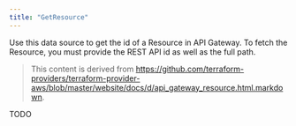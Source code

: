 ```yaml
---
title: "GetResource"
---
```


<!-- WARNING: this file was generated by the Pulumi Terraform Bridge (tfgen) Tool. -->
<!-- Do not edit by hand unless you're certain you know what you are doing! -->

<style>
  table td p { margin-top: 0; margin-bottom: 0; }
</style>

Use this data source to get the id of a Resource in API Gateway. 
To fetch the Resource, you must provide the REST API id as well as the full path.  

> This content is derived from https://github.com/terraform-providers/terraform-provider-aws/blob/master/website/docs/d/api_gateway_resource.html.markdown.


TODO

